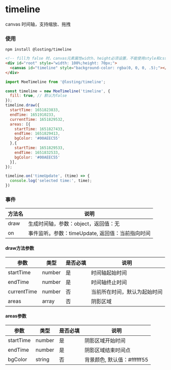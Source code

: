 <!--
 * @Author: losting
 * @Date: 2022-05-07 15:31:25
 * @LastEditTime: 2022-05-10 10:13:30
 * @LastEditors: losting
 * @Description: 
 * @FilePath: \timeline\README.md
-->
# timeline
canvas 时间轴，支持缩放、拖拽

### 使用
``` shell
npm install @losting/timeline
```
``` html
<!-- fill为 false 时，canvas元素属性width、height必须设置，不能使用style和css -->
<div id="root" style="width: 100%;height: 70px;">
  <canvas id="timeline" style="background-color: rgba(0, 0, 0, .5);"></canvas>
</div>
```

``` JavaScript
import MoeTimeline from '@losting/timeline';

const timeline = new MoeTimeline('timeline', {
  fill: true, // 默认为false
});
timeline.draw({
  startTime: 1651823833,
  endTime: 1651910233,
  currentTime: 1651829532,
  areas: [{
    startTime: 1651827433,
    endTime: 1651829413,
    bgColor: '#00AEEC55'
  },{
    startTime: 1651829533,
    endTime: 1651832533,
    bgColor: '#00AEEC55'
  }],
});

timeline.on('timeUpdate', (time) => {
  console.log('selected time:', time);
})
```

### 事件

| 方法名 | 说明 |
| --- | --- |
| draw | 生成时间轴，参数：object，返回值：无 |
| on | 事件监听。参数：timeUpdate, 返回值：当前指向时间 |

#### draw方法参数
| 参数 | 类型 | 是否必填 | 说明 |
| --- | --- | --- | --- |
| startTime | number | 是 | 时间轴起始时间 |
| endTime | number | 是 | 时间轴终止时间 |
| currentTime | number | 否 | 当前所在时间，默认为起始时间 |
| areas | array | 否 | 阴影区域 |

#### areas参数
| 参数 | 类型 | 是否必填 | 说明 |
| --- | --- | --- | --- |
| startTime | number | 是 | 阴影区域开始时间 |
| endTime | number | 是 | 阴影区域结束时间点 |
| bgColor | string | 否 | 背景颜色, 默认值：#ffffff55 |

